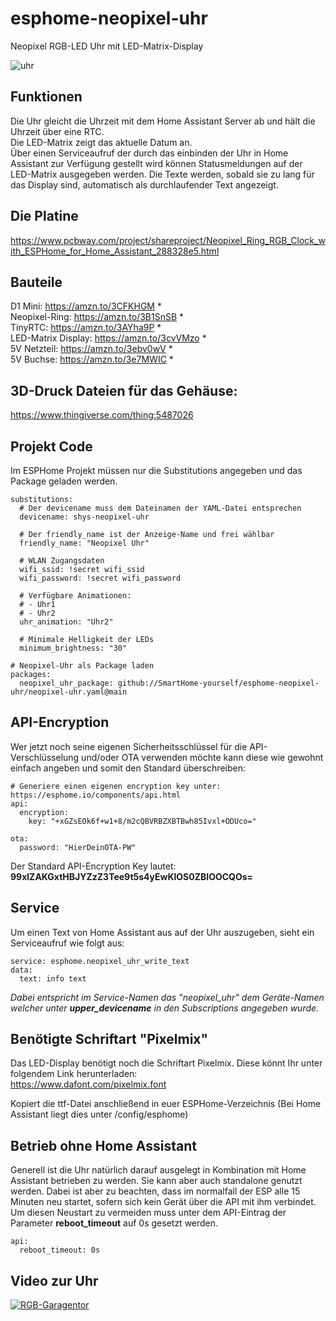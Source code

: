 # esphome-neopixel-uhr
Neopixel RGB-LED Uhr mit LED-Matrix-Display

![uhr](https://user-images.githubusercontent.com/705724/187570018-8660f432-6f98-4261-a00e-524f9fec9bc6.jpg)



## Funktionen
Die Uhr gleicht die Uhrzeit mit dem Home Assistant Server ab und hält die Uhrzeit über eine RTC.  
Die LED-Matrix zeigt das aktuelle Datum an.  
Über einen Serviceaufruf der durch das einbinden der Uhr in Home Assistant zur Verfügung gestellt wird können Statusmeldungen auf der LED-Matrix ausgegeben werden. Die Texte werden, sobald sie zu lang für das Display sind, automatisch als durchlaufender Text angezeigt.  

## Die Platine
https://www.pcbway.com/project/shareproject/Neopixel_Ring_RGB_Clock_with_ESPHome_for_Home_Assistant_288328e5.html  

## Bauteile
D1 Mini: https://amzn.to/3CFKHGM *  
Neopixel-Ring: https://amzn.to/3B1SnSB *  
TinyRTC: https://amzn.to/3AYha9P *  
LED-Matrix Display: https://amzn.to/3cvVMzo *  
5V Netzteil: https://amzn.to/3ebv0wV *  
5V Buchse: https://amzn.to/3e7MWIC *  

## 3D-Druck Dateien für das Gehäuse:
https://www.thingiverse.com/thing:5487026  
  
  
## Projekt Code
Im ESPHome Projekt müssen nur die Substitutions angegeben und das Package geladen werden.  

```
substitutions:
  # Der devicename muss dem Dateinamen der YAML-Datei entsprechen
  devicename: shys-neopixel-uhr
  
  # Der friendly_name ist der Anzeige-Name und frei wählbar
  friendly_name: "Neopixel Uhr"

  # WLAN Zugangsdaten
  wifi_ssid: !secret wifi_ssid
  wifi_password: !secret wifi_password

  # Verfügbare Animationen:
  # - Uhr1
  # - Uhr2
  uhr_animation: "Uhr2"
  
  # Minimale Helligkeit der LEDs
  minimum_brightness: "30"
  
# Neopixel-Uhr als Package laden
packages:
  neopixel_uhr_package: github://SmartHome-yourself/esphome-neopixel-uhr/neopixel-uhr.yaml@main
```  
  
## API-Encryption
Wer jetzt noch seine eigenen Sicherheitsschlüssel für die API-Verschlüsselung und/oder OTA verwenden möchte kann diese wie gewohnt einfach angeben und somit den Standard überschreiben:
```
# Generiere einen eigenen encryption key unter: https://esphome.io/components/api.html
api:
  encryption:
    key: "+xGZsEOk6f+w1+8/m2cQBVRBZXBTBwh85Ivxl+ODUco="

ota:
  password: "HierDeinOTA-PW"
```

Der Standard API-Encryption Key lautet: **99xlZAKGxtHBJYZzZ3Tee9t5s4yEwKlOS0ZBIOOCQOs=**  
  
## Service
Um einen Text von Home Assistant aus auf der Uhr auszugeben, sieht ein Serviceaufruf wie folgt aus:
```
service: esphome.neopixel_uhr_write_text
data:
  text: info text
```
_Dabei entspricht im Service-Namen das "neopixel_uhr" dem Geräte-Namen welcher unter **upper_devicename** in den Subscriptions angegeben wurde._
  

## Benötigte Schriftart "Pixelmix"
Das LED-Display benötigt noch die Schriftart Pixelmix. Diese könnt Ihr unter folgendem Link herunterladen:  
https://www.dafont.com/pixelmix.font  
  
Kopiert die ttf-Datei anschließend in euer ESPHome-Verzeichnis (Bei Home Assistant liegt dies unter /config/esphome)


## Betrieb ohne Home Assistant
Generell ist die Uhr natürlich darauf ausgelegt in Kombination mit Home Assistant betrieben zu werden. 
Sie kann aber auch standalone genutzt werden.
Dabei ist aber zu beachten, dass im normalfall der ESP alle 15 Minuten neu startet, sofern sich kein Gerät über die API mit ihm verbindet.
Um diesen Neustart zu vermeiden muss unter dem API-Eintrag der Parameter **reboot_timeout** auf 0s gesetzt werden.
```
api:
  reboot_timeout: 0s
```
  
  
  
## Video zur Uhr
[![RGB-Garagentor](http://img.youtube.com/vi/4dabOY53DU4/0.jpg)](https://www.youtube.com/watch?v=4dabOY53DU4 "RGB-LED Uhr mit ESPHome für Home Assistant")


